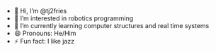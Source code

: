 - 👋 Hi, I’m @tj2fries
- 👀 I’m interested in robotics programming
- 🌱 I’m currently learning computer structures and real time systems
- 😄 Pronouns: He/Him
- ⚡ Fun fact: I like jazz
